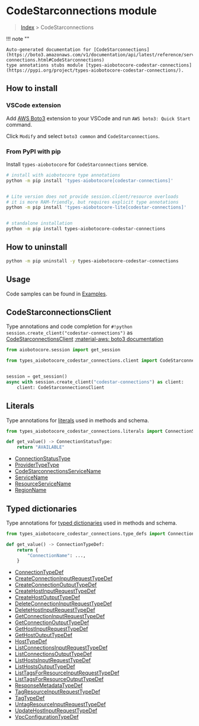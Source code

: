 # CodeStarconnections module

> [Index](../README.md) > CodeStarconnections


!!! note ""

    Auto-generated documentation for [CodeStarconnections](https://boto3.amazonaws.com/v1/documentation/api/latest/reference/services/codestar-connections.html#CodeStarconnections)
    type annotations stubs module [types-aiobotocore-codestar-connections](https://pypi.org/project/types-aiobotocore-codestar-connections/).

## How to install

### VSCode extension

Add [AWS Boto3](https://marketplace.visualstudio.com/items?itemName=Boto3typed.boto3-ide)
extension to your VSCode and run `AWS boto3: Quick Start` command.

Click `Modify` and select `boto3 common` and `CodeStarconnections`.

### From PyPI with pip

Install `types-aiobotocore` for `CodeStarconnections` service.

```bash
# install with aiobotocore type annotations
python -m pip install 'types-aiobotocore[codestar-connections]'


# Lite version does not provide session.client/resource overloads
# it is more RAM-friendly, but requires explicit type annotations
python -m pip install 'types-aiobotocore-lite[codestar-connections]'


# standalone installation
python -m pip install types-aiobotocore-codestar-connections
```



## How to uninstall

```bash
python -m pip uninstall -y types-aiobotocore-codestar-connections
```

## Usage

Code samples can be found in [Examples](./usage.md).

## CodeStarconnectionsClient

Type annotations and code completion for  `#!python session.create_client("codestar-connections")` as [CodeStarconnectionsClient](./client.md)
[:material-aws: boto3 documentation](https://boto3.amazonaws.com/v1/documentation/api/latest/reference/services/codestar-connections.html#CodeStarconnections.Client)

```python title="Usage example"
from aiobotocore.session import get_session

from types_aiobotocore_codestar_connections.client import CodeStarconnectionsClient


session = get_session()
async with session.create_client("codestar-connections") as client:
    client: CodeStarconnectionsClient
```








## Literals

Type annotations for [literals](./literals.md) used in methods and schema.

```python title="Usage example"
from types_aiobotocore_codestar_connections.literals import ConnectionStatusType

def get_value() -> ConnectionStatusType:
    return "AVAILABLE"
```

- [ConnectionStatusType](./literals.md#connectionstatustype)
- [ProviderTypeType](./literals.md#providertypetype)
- [CodeStarconnectionsServiceName](./literals.md#codestarconnectionsservicename)
- [ServiceName](./literals.md#servicename)
- [ResourceServiceName](./literals.md#resourceservicename)
- [RegionName](./literals.md#regionname)




## Typed dictionaries

Type annotations for [typed dictionaries](./type_defs.md) used in methods and schema.

```python title="Usage example"
from types_aiobotocore_codestar_connections.type_defs import ConnectionTypeDef

def get_value() -> ConnectionTypeDef:
    return {
        "ConnectionName": ...,
    }
```

- [ConnectionTypeDef](./type_defs.md#connectiontypedef)
- [CreateConnectionInputRequestTypeDef](./type_defs.md#createconnectioninputrequesttypedef)
- [CreateConnectionOutputTypeDef](./type_defs.md#createconnectionoutputtypedef)
- [CreateHostInputRequestTypeDef](./type_defs.md#createhostinputrequesttypedef)
- [CreateHostOutputTypeDef](./type_defs.md#createhostoutputtypedef)
- [DeleteConnectionInputRequestTypeDef](./type_defs.md#deleteconnectioninputrequesttypedef)
- [DeleteHostInputRequestTypeDef](./type_defs.md#deletehostinputrequesttypedef)
- [GetConnectionInputRequestTypeDef](./type_defs.md#getconnectioninputrequesttypedef)
- [GetConnectionOutputTypeDef](./type_defs.md#getconnectionoutputtypedef)
- [GetHostInputRequestTypeDef](./type_defs.md#gethostinputrequesttypedef)
- [GetHostOutputTypeDef](./type_defs.md#gethostoutputtypedef)
- [HostTypeDef](./type_defs.md#hosttypedef)
- [ListConnectionsInputRequestTypeDef](./type_defs.md#listconnectionsinputrequesttypedef)
- [ListConnectionsOutputTypeDef](./type_defs.md#listconnectionsoutputtypedef)
- [ListHostsInputRequestTypeDef](./type_defs.md#listhostsinputrequesttypedef)
- [ListHostsOutputTypeDef](./type_defs.md#listhostsoutputtypedef)
- [ListTagsForResourceInputRequestTypeDef](./type_defs.md#listtagsforresourceinputrequesttypedef)
- [ListTagsForResourceOutputTypeDef](./type_defs.md#listtagsforresourceoutputtypedef)
- [ResponseMetadataTypeDef](./type_defs.md#responsemetadatatypedef)
- [TagResourceInputRequestTypeDef](./type_defs.md#tagresourceinputrequesttypedef)
- [TagTypeDef](./type_defs.md#tagtypedef)
- [UntagResourceInputRequestTypeDef](./type_defs.md#untagresourceinputrequesttypedef)
- [UpdateHostInputRequestTypeDef](./type_defs.md#updatehostinputrequesttypedef)
- [VpcConfigurationTypeDef](./type_defs.md#vpcconfigurationtypedef)

